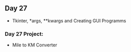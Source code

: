 ## Day 27
  - Tkinter, *args, **kwargs and Creating GUI Programms
  
### Day 27 Project:
  - Mile to KM Converter